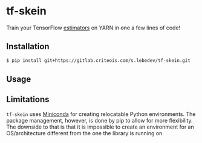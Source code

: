 tf-skein
========

Train your TensorFlow [estimators][tf-estimators] on YARN in ~~one~~
a few lines of code!

Installation
------------

```bash
$ pip install git+https://gitlab.criteois.com/s.lebedev/tf-skein.git
```

Usage
-----

Limitations
-----------

`tf-skein` uses [Miniconda][miniconda] for creating relocatable
Python environments. The package management, however, is done by
pip to allow for more flexibility. The downside to that is that
it is impossible to create an environment for an OS/architecture
different from the one the library is running on.

[miniconda]: https://conda.io/miniconda.html
[tf-estimators]: https://www.tensorflow.org/guide/estimators
